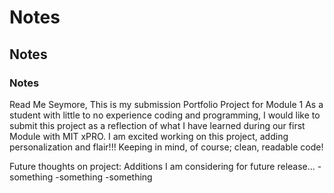 # Notes
## Notes
### Notes

Read Me Seymore,
This is my submission Portfolio Project for Module 1 
As a student with little to no experience coding and programming,
I would like to submit this project as a reflection of what I have learned during
our first Module with MIT xPRO. I am excited working on this project, adding personalization
and flair!!! Keeping in mind, of course; clean, readable code!

Future thoughts on project:
Additions I am considering for future release...
-something
-something
-something
